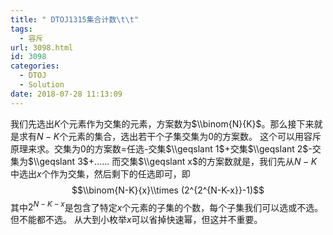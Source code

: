 ```yaml
---
title: " DTOJ1315集合计数\t\t"
tags:
  - 容斥
url: 3098.html
id: 3098
categories:
  - DTOJ
  - Solution
date: 2018-07-28 11:13:09
---
```


我们先选出$K$个元素作为交集的元素，方案数为$\\binom{N}{K}$。那么接下来就是求有$N-K$个元素的集合，选出若干个子集交集为$0$的方案数。 这个可以用容斥原理来求。交集为$0$的方案数=任选-交集$\\geqslant 1$+交集$\\geqslant 2$-交集为$\\geqslant 3$+…… 而交集$\\geqslant x$的方案数就是，我们先从$N-K$中选出$x$个作为交集，然后剩下的任选即可，即 $$\\binom{N-K}{x}\\times (2^{2^{N-K-x}}-1)$$ 其中$2^{N-K-x}$是包含了特定$x$个元素的子集的个数，每个子集我们可以选或不选。但不能都不选。 从大到小枚举$x$可以省掉快速幂，但这并不重要。